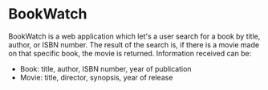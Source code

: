 # BookWatch

BookWatch is a web application which let's a user search for a book by title,
author, or ISBN number. The result of the search is, if there is a movie made
on that specific book, the movie is returned. Information received can be:

* Book: title, author, ISBN number, year of publication
* Movie: title, director, synopsis, year of release
